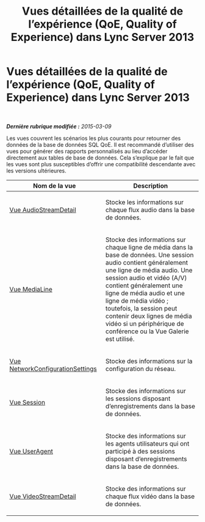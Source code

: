 ﻿---
title: Vues détaillées de la qualité de l’expérience (QoE, Quality of Experience) dans Lync Server 2013
TOCTitle: Vues détaillées de la qualité de l’expérience (QoE, Quality of Experience) dans Lync Server 2013
ms:assetid: 6a658318-a317-4546-a44c-a9c473d8e86a
ms:mtpsurl: https://technet.microsoft.com/fr-fr/library/JJ688081(v=OCS.15)
ms:contentKeyID: 49891382
ms.date: 05/20/2016
mtps_version: v=OCS.15
ms.translationtype: HT
---

# Vues détaillées de la qualité de l’expérience (QoE, Quality of Experience) dans Lync Server 2013

 

_**Dernière rubrique modifiée :** 2015-03-09_

Les vues couvrent les scénarios les plus courants pour retourner des données de la base de données SQL QoE. Il est recommandé d’utiliser des vues pour générer des rapports personnalisés au lieu d’accéder directement aux tables de base de données. Cela s’explique par le fait que les vues sont plus susceptibles d’offrir une compatibilité descendante avec les versions ultérieures.


<table>
<colgroup>
<col style="width: 50%" />
<col style="width: 50%" />
</colgroup>
<thead>
<tr class="header">
<th>Nom de la vue</th>
<th>Description</th>
</tr>
</thead>
<tbody>
<tr class="odd">
<td><p><a href="lync-server-2013-audiostreamdetail-view.md">Vue AudioStreamDetail</a></p></td>
<td><p>Stocke les informations sur chaque flux audio dans la base de données.</p></td>
</tr>
<tr class="even">
<td><p><a href="lync-server-2013-medialine-view.md">Vue MediaLine</a></p></td>
<td><p>Stocke des informations sur chaque ligne de média dans la base de données. Une session audio contient généralement une ligne de média audio. Une session audio et vidéo (A/V) contient généralement une ligne de média audio et une ligne de média vidéo ; toutefois, la session peut contenir deux lignes de média vidéo si un périphérique de conférence ou la Vue Galerie est utilisé.</p></td>
</tr>
<tr class="odd">
<td><p><a href="lync-server-2013-networkconfigurationsettings-view.md">Vue NetworkConfigurationSettings</a></p></td>
<td><p>Stocke des informations sur la configuration du réseau.</p></td>
</tr>
<tr class="even">
<td><p><a href="lync-server-2013-session-view.md">Vue Session</a></p></td>
<td><p>Stocke des informations sur les sessions disposant d’enregistrements dans la base de données.</p></td>
</tr>
<tr class="odd">
<td><p><a href="lync-server-2013-useragent-view.md">Vue UserAgent</a></p></td>
<td><p>Stocke des informations sur les agents utilisateurs qui ont participé à des sessions disposant d’enregistrements dans la base de données.</p></td>
</tr>
<tr class="even">
<td><p><a href="lync-server-2013-videostreamdetail-view.md">Vue VideoStreamDetail</a></p></td>
<td><p>Stocke des informations sur chaque flux vidéo dans la base de données.</p></td>
</tr>
</tbody>
</table>

